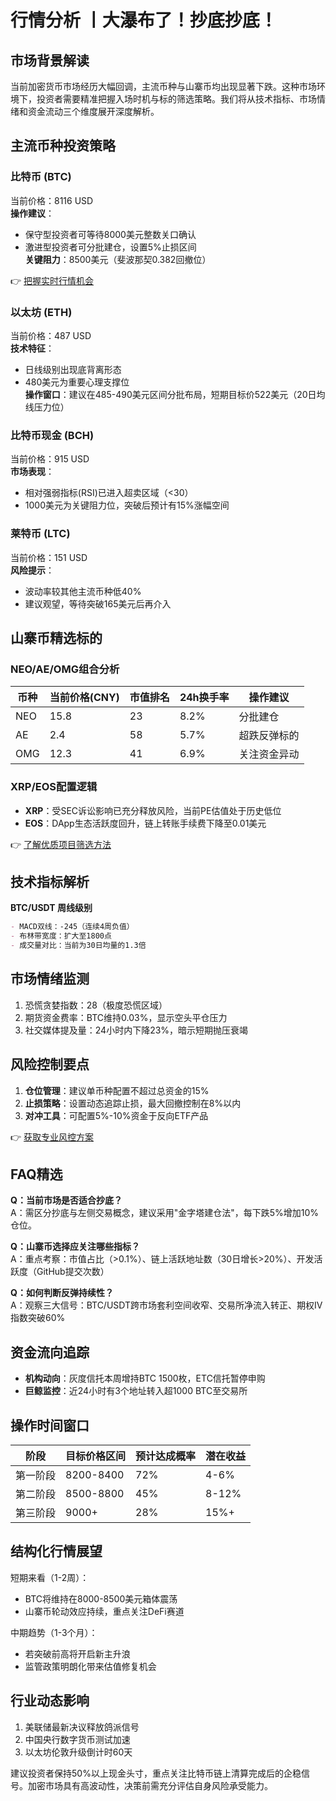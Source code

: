 # 行情分析 丨大瀑布了！抄底抄底！

## 市场背景解读
当前加密货币市场经历大幅回调，主流币种与山寨币均出现显著下跌。这种市场环境下，投资者需要精准把握入场时机与标的筛选策略。我们将从技术指标、市场情绪和资金流动三个维度展开深度解析。

## 主流币种投资策略

### 比特币 (BTC)
当前价格：8116 USD  
**操作建议**：  
- 保守型投资者可等待8000美元整数关口确认  
- 激进型投资者可分批建仓，设置5%止损区间  
**关键阻力**：8500美元（斐波那契0.382回撤位）  

👉 [把握实时行情机会](https://bit.ly/okx_welcome)

### 以太坊 (ETH)
当前价格：487 USD  
**技术特征**：  
- 日线级别出现底背离形态  
- 480美元为重要心理支撑位  
**操作窗口**：建议在485-490美元区间分批布局，短期目标价522美元（20日均线压力位）

### 比特币现金 (BCH)
当前价格：915 USD  
**市场表现**：  
- 相对强弱指标(RSI)已进入超卖区域（<30）  
- 1000美元为关键阻力位，突破后预计有15%涨幅空间  

### 莱特币 (LTC)
当前价格：151 USD  
**风险提示**：  
- 波动率较其他主流币种低40%  
- 建议观望，等待突破165美元后再介入  

## 山寨币精选标的

### NEO/AE/OMG组合分析
| 币种   | 当前价格(CNY) | 市值排名 | 24h换手率 | 操作建议          |
|--------|---------------|----------|-----------|-------------------|
| NEO    | 15.8          | 23       | 8.2%      | 分批建仓          |
| AE     | 2.4           | 58       | 5.7%      | 超跌反弹标的      |
| OMG    | 12.3          | 41       | 6.9%      | 关注资金异动      |

### XRP/EOS配置逻辑
- **XRP**：受SEC诉讼影响已充分释放风险，当前PE估值处于历史低位  
- **EOS**：DApp生态活跃度回升，链上转账手续费下降至0.01美元  

👉 [了解优质项目筛选方法](https://bit.ly/okx_welcome)

## 技术指标解析
**BTC/USDT 周线级别**  
```markdown
- MACD双线：-245（连续4周负值）
- 布林带宽度：扩大至1800点
- 成交量对比：当前为30日均量的1.3倍
```

## 市场情绪监测
1. 恐慌贪婪指数：28（极度恐慌区域）  
2. 期货资金费率：BTC维持0.03%，显示空头平仓压力  
3. 社交媒体提及量：24小时内下降23%，暗示短期抛压衰竭  

## 风险控制要点
1. **仓位管理**：建议单币种配置不超过总资金的15%  
2. **止损策略**：设置动态追踪止损，最大回撤控制在8%以内  
3. **对冲工具**：可配置5%-10%资金于反向ETF产品  

👉 [获取专业风控方案](https://bit.ly/okx_welcome)

## FAQ精选

**Q：当前市场是否适合抄底？**  
A：需区分抄底与左侧交易概念，建议采用"金字塔建仓法"，每下跌5%增加10%仓位。

**Q：山寨币选择应关注哪些指标？**  
A：重点考察：市值占比（>0.1%）、链上活跃地址数（30日增长>20%）、开发活跃度（GitHub提交次数）

**Q：如何判断反弹持续性？**  
A：观察三大信号：BTC/USDT跨市场套利空间收窄、交易所净流入转正、期权IV指数突破60%

## 资金流向追踪
- **机构动向**：灰度信托本周增持BTC 1500枚，ETC信托暂停申购  
- **巨鲸监控**：近24小时有3个地址转入超1000 BTC至交易所  

## 操作时间窗口
| 阶段   | 目标价格区间 | 预计达成概率 | 潜在收益 |
|--------|--------------|--------------|----------|
| 第一阶段 | 8200-8400    | 72%          | 4-6%     |
| 第二阶段 | 8500-8800    | 45%          | 8-12%    |
| 第三阶段 | 9000+        | 28%          | 15%+     |

## 结构化行情展望
短期来看（1-2周）：  
- BTC将维持在8000-8500美元箱体震荡  
- 山寨币轮动效应持续，重点关注DeFi赛道  

中期趋势（1-3个月）：  
- 若突破前高将开启新主升浪  
- 监管政策明朗化带来估值修复机会  

## 行业动态影响
1. 美联储最新决议释放鸽派信号  
2. 中国央行数字货币测试加速  
3. 以太坊伦敦升级倒计时60天  

建议投资者保持50%以上现金头寸，重点关注比特币链上清算完成后的企稳信号。加密市场具有高波动性，决策前需充分评估自身风险承受能力。